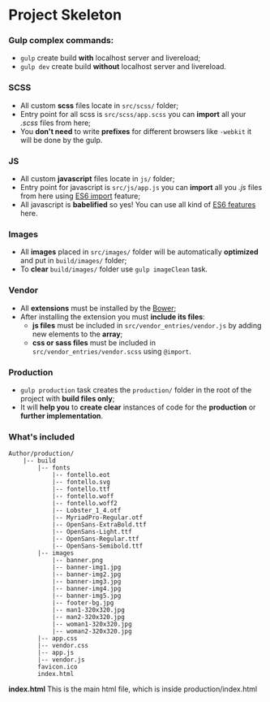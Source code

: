 # Project Skeleton

### Gulp complex commands:
* `gulp` create build **with** localhost server and livereload;
* `gulp dev` create build **without** localhost server and livereload.

### SCSS
* All custom **scss** files locate in `src/scss/` folder;
* Entry point for all scss is `src/scss/app.scss` you can **import** all your *.scss* files from here;
* You **don't need** to write **prefixes** for different browsers like `-webkit` it will be done by the gulp.

### JS
* All custom **javascript** files locate in `js/` folder;
* Entry point for javascript is `src/js/app.js` you can **import** all you *.js* files from here using [ES6 import](https://developer.mozilla.org/en-US/docs/Web/JavaScript/Reference/Statements/import) feature;
* All javascript is **babelified** so yes! You can use all kind of [ES6 features](https://babeljs.io/docs/learn-es2015/) here.

### Images
* All **images** placed in `src/images/` folder will be automatically **optimized** and put in `build/images/` folder;
* To **clear** `build/images/` folder use `gulp imageClean` task.

### Vendor
* All **extensions** must be installed by the [Bower](http://bower.io/#install-packages);
* After installing the extension you must **include its files**:
  * **js files** must be included in `src/vendor_entries/vendor.js` by adding new elements to the **array**;
  * **css or sass files** must be included in `src/vendor_entries/vendor.scss` using `@import`.

### Production
* `gulp production` task creates the `production/` folder in the root of the project with **build files only**;
* It will **help you** to **create clear** instances of code for the **production** or **further implementation**.

### What's included
```
Author/production/
    |-- build
        |-- fonts
            |-- fontello.eot
            |-- fontello.svg
            |-- fontello.ttf
            |-- fontello.woff
            |-- fontello.woff2
            |-- Lobster_1_4.otf
            |-- MyriadPro-Regular.otf
            |-- OpenSans-ExtraBold.ttf
            |-- OpenSans-Light.ttf
            |-- OpenSans-Regular.ttf
            |-- OpenSans-Semibold.ttf
        |-- images
            |-- banner.png
            |-- banner-img1.jpg
            |-- banner-img2.jpg
            |-- banner-img3.jpg
            |-- banner-img4.jpg
            |-- banner-img5.jpg
            |-- footer-bg.jpg
            |-- man1-320x320.jpg
            |-- man2-320x320.jpg
            |-- woman1-320x320.jpg
            |-- woman2-320x320.jpg
        |-- app.css
        |-- vendor.css
        |-- app.js
        |-- vendor.js
        favicon.ico
        index.html
```
**index.html**
This is the main html file, which is inside production/index.html